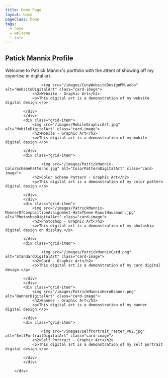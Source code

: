 ```yaml
---
title: Home Page
layout: base
pageClass: home
tags:
  - home
  - welcome
  - info
---
```

<h2 class="mainHeading">Patick Mannix Profile</h2>
<section class="content">
  <p>Welcome to Patrick Mannix's portfolio with the attent of showing off my expertise in digital art.</p>
</section>

<section class="grid-container">
            <div class="card">
                <div class="grid-item">
                
                    <img src="/images/CunyWebsiteDesignPM.webp" alt="WebsiteDigitalArt" class="card-image">
                <h2>Website - Graphic Art</h2>
                <p>This digital art is a demonstration of my website digital design.</p>
                
            </div>
            </div>
            <div class="grid-item">
                <img src="/images/MobileGraphicArt.jpg" alt="MobileDigitalArt" class="card-image">
                <h2>Mobile - Graphic Art</h2>
                <p>This digital art is a demonstration of my mobile digital design.</p>
                
            </div>
            <div class="grid-item">
                
                    <img src="/images/PatrickMannix-ColorSchemePatterns.jpg" alt="ColorPatternDigitalArt" class="card-image">
                <h2>Color Scheme Pattern - Graphic Art</h2>
                <p>This digital art is a demonstration of my color pattern digital design.</p>
                
            </div>
            </div>
            <div class="grid-item">
                <img src="/images/PatrickMannix-MannerOfCompositionAssignment-HateTheme-RaoulHausmann.jpg" alt="PhotoshopDigitalArt" class="card-image">
                <h2>Photoshop - Graphic Art</h2>
                <p>This digital art is a demonstration of my photoship digital design on display.</p>
                
            </div>
            <div class="grid-item">
                
                    <img src="/images/PatrickMannixCard.png" alt="StandardDigitalArt" class="card-image">
                <h2>Card - Graphic Art</h2>
                <p>This digital art is a demonstration of my card digital design.</p>
                
            </div>
            </div>
            <div class="grid-item">
                <img src="/images/PatrickMannixHeroBanner.png" alt="BannerDigitalArt" class="card-image">
                <h2>Banner - Graphic Art</h2>
                <p>This digital art is a demonstration of my banner digital design.</p>
                
            </div>
            <div class="grid-item">
                
                    <img src="/images/selfPortrait_raster_v02.jpg" alt="SelfPortraitDigitalArt" class="card-image">
                <h2>Self Portrait - Graphic Art</h2>
                <p>This digital art is a demonstration of my self portrait digital design.</p>
                
            </div>
            </div>
            
        </div>